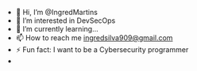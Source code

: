 - 👋 Hi, I’m @IngredMartins
- 👀 I’m interested in DevSecOps
- 🌱 I’m currently learning...
- 📫 How to reach me ingredsilva909@gmail.com
- ⚡ Fun fact: I want to be a Cybersecurity programmer
- 

<!---
IngredMartins/IngredMartins is a ✨ special ✨ repository because its `README.md` (this file) appears on your GitHub profile.
You can click the Preview link to take a look at your changes.
--->
